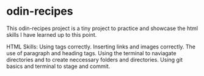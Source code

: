# odin-recipes
This odin-recipes project is a tiny project to practice and showcase the html skills I have learned up to this point.

HTML Skills:
Using tags correctly.
Inserting links and images correctly.
The use of paragraph and heading tags.
Using the terminal to naviagate directories and to create neccessary folders and directories. 
Using git basics and terminal to stage and commit.


